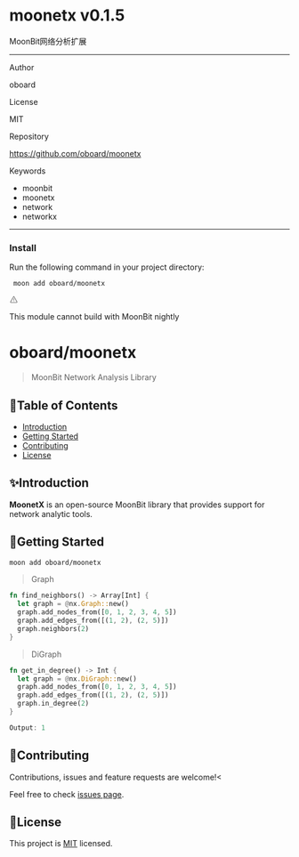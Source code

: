 
<div id="mod-info">
    <h1 id="mod-title"> moonetx <span id="mod-version">v0.1.5</span></h1>
    MoonBit网络分析扩展
    <hr/>
    <div id="mod-meta-data">
        <div>
            <p>Author</p>
            <p>oboard</p>
        </div>
        <div>
            <p>License</p>
            <p>MIT</p>
        </div>
        <div>
            <p>Repository</p>
            <p><a href="https://github.com/oboard/moonetx">https://github.com/oboard/moonetx</a></p>
        </div>
        <div>
            <p>Keywords</p>
            <ul id="mod-keywords">
                <li>moonbit</li>
                <li>moonetx</li>
                <li>network</li>
                <li>networkx</li>
            </ul>
        </div>
    </div>
    <hr/>
    <div id="mod-install-info">
        <h3>Install</h3>
        <p>Run the following command in your project directory: </p>
        <pre><code> moon add oboard/moonetx </code></pre>
    <div id="build-error"> 
      <svg t="1727332159497" class="icon" viewBox="0 0 1024 1024" version="1.1" xmlns="http://www.w3.org/2000/svg" p-id="5301" width="16" height="16"><path d="M545.718857 130.608762c11.337143 6.265905 20.699429 15.555048 26.989714 26.819048l345.014858 617.667047a68.87619 68.87619 0 0 1-26.989715 93.915429c-10.313143 5.705143-21.942857 8.704-33.718857 8.704H166.985143A69.266286 69.266286 0 0 1 97.52381 808.643048c0-11.751619 2.998857-23.28381 8.752761-33.548191l344.990477-617.642667a69.656381 69.656381 0 0 1 94.451809-26.819047zM512 191.000381L166.985143 808.643048H856.990476L512 191.000381zM546.718476 670.47619v69.071239h-69.461333V670.47619h69.485714z m0-298.374095v252.318476h-69.461333V372.102095h69.485714z" p-id="5302" fill="#707070"></path></svg>
      <div>
        <p id="build-error-title">This module cannot build with MoonBit nightly</p>
      </div>
    </div>
    </div>
</div>



# oboard/moonetx

> MoonBit Network Analysis Library

## 📖Table of Contents

- [Introduction](#-introduction)
- [Getting Started](#-getting-started)
- [Contributing](#-contributing)
- [License](#-license)

## ✨Introduction

**MoonetX** is an open-source MoonBit library that provides support for network analytic tools.


## 🚀Getting Started

```sh
moon add oboard/moonetx
```

> Graph

```rust
fn find_neighbors() -> Array[Int] {
  let graph = @nx.Graph::new()
  graph.add_nodes_from([0, 1, 2, 3, 4, 5])
  graph.add_edges_from([(1, 2), (2, 5)])
  graph.neighbors(2)
}
```

> DiGraph

```rust
fn get_in_degree() -> Int {
  let graph = @nx.DiGraph::new()
  graph.add_nodes_from([0, 1, 2, 3, 4, 5])
  graph.add_edges_from([(1, 2), (2, 5)])
  graph.in_degree(2)
}

Output: 1
```

## 🤝Contributing

Contributions, issues and feature requests are welcome!<

Feel free to check [issues page](https://github.com/oboard/moonetx/issues). 

## 📝License

This project is [MIT](LICENSE.md) licensed.